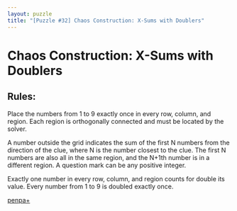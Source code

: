 ```yaml
---
layout: puzzle
title: "[Puzzle #32] Chaos Construction: X-Sums with Doublers"
---
```


# Chaos Construction: X-Sums with Doublers

## Rules:

Place the numbers from 1 to 9 exactly once in every row, column, and region. Each region is orthogonally connected and must be located by the solver.

A number outside the grid indicates the sum of the first N numbers from the direction of the clue, where N is the number closest to the clue. The first N numbers are also all in the same region, and the N+1th number is in a different region. A question mark can be any positive integer.

Exactly one number in every row, column, and region counts for double its value. Every number from 1 to 9 is doubled exactly once. 

[penpa+](https://tinyurl.com/24gtzre8)

